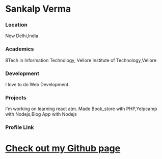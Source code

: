 # Sankalp Verma
### Location

New Delhi,India

### Academics

BTech in Information Technology, Vellore Institute of Technology,Vellore

### Development

I love to do Web Development.

### Projects

I'm working on learning react atm.
Made Book_store with PHP,Yelpcamp with Nodejs,Blog App with Nodejs

### Profile Link

# [Check out my Github page](https://github.com/killashank)